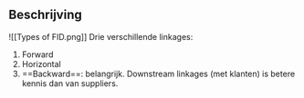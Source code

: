 ## Beschrijving
![[Types of FID.png]]
Drie verschillende linkages:
1. Forward
2. Horizontal
3. ==Backward==: belangrijk. Downstream linkages (met klanten) is betere kennis dan van suppliers.

